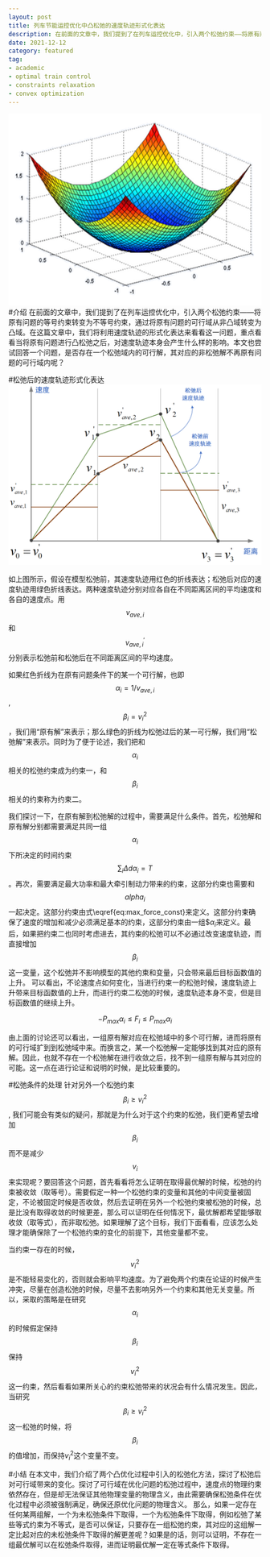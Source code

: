 ```yaml
---
layout: post
title: 列车节能运控优化中凸松弛的速度轨迹形式化表达
description: 在前面的文章中，我们提到了在列车运控优化中，引入两个松弛约束——将原有问题的等号约束转变为不等号约束，通过将原有问题的可行域从非凸域转变为凸域。在这篇文章中，我们将利用速度轨迹的形式化表达来看看这一问题，重点看看当将原有问题进行凸松弛之后，对速度轨迹本身会产生什么样的影响。本文也尝试回答一个问题，是否存在一个松弛域内的可行解，其对应的非松弛解不再原有问题的可行域内呢？
date: 2021-12-12
category: featured
tag:
- academic
- optimal train control
- constraints relaxation
- convex optimization
---
```


![Quadratic Function](/images/blog/Quadratic-Function.png "Quadratic Function")
#介绍
在前面的文章中，我们提到了在列车运控优化中，引入两个松弛约束——将原有问题的等号约束转变为不等号约束，通过将原有问题的可行域从非凸域转变为凸域。在这篇文章中，我们将利用速度轨迹的形式化表达来看看这一问题，重点看看当将原有问题进行凸松弛之后，对速度轨迹本身会产生什么样的影响。本文也尝试回答一个问题，是否存在一个松弛域内的可行解，其对应的非松弛解不再原有问题的可行域内呢？

#松弛后的速度轨迹形式化表达
![Speed trajectory updates with relaxation](/images/blog/convex_relax_speed.png "Speed trajectory updates with relaxation")

如上图所示，假设在模型松弛前，其速度轨迹用红色的折线表达；松弛后对应的速度轨迹用绿色折线表达。两种速度轨迹分别对应各自在不同距离区间的平均速度和各自的速度点。用$$v_{ave,i}$$和$$v_{ave,i}^'$$分别表示松弛前和松弛后在不同距离区间的平均速度。

如果红色折线为在原有问题条件下的某一个可行解，也即$$\alpha_i=1/v_{ave,i}$$, $$\beta_i=v_i^2$$，我们用“原有解”来表示；那么绿色的折线为松弛过后的某一可行解，我们用“松弛解”来表示。同时为了便于论述，我们把和$$\alpha_i$$相关的松弛约束成为约束一，和$$\beta_i$$相关的约束称为约束二。

我们探讨一下，在原有解到松弛解的过程中，需要满足什么条件。首先，松弛解和原有解分别都需要满足共同一组$$\alpha_i$$下所决定的时间约束$$\sum_i \Delta d \alpha_i=T$$。再次，需要满足最大功率和最大牵引制动力带来的约束，这部分约束也需要和$$alpha_i$$一起决定。这部分约束由式\eqref{eq:max_force_const}来定义。这部分约束确保了速度的增加和减少必须满足基本的约束，这部分约束由一组$$\alpha_i$来定义。最后，如果把约束二也同时考虑进去，其约束的松弛可以不必通过改变速度轨迹，而直接增加$$\beta_i$$这一变量，这个松弛并不影响模型的其他约束和变量，只会带来最后目标函数值的上升。 可以看出，不论速度点如何变化，当进行约束一的松弛时候，速度轨迹上升带来目标函数值的上升，而进行约束二松弛的时候，速度轨迹本身不变，但是目标函数值的继续上升。

$$
\begin{equation}
\label{eq:max_force_const}
-P_{max}\alpha_i \leq F_i \leq P_{max}\alpha_i
\end{equation}
$$

由上面的讨论还可以看出，一组原有解对应在松弛域中的多个可行解，进而将原有的可行域扩到到松弛域中来。而换言之，某一个松弛解一定能够找到其对应的原有解。因此，也就不存在一个松弛解在进行收敛之后，找不到一组原有解与其对应的可能。这一点在进行论证和说明的时候，是比较重要的。


#松弛条件的处理
针对另外一个松弛约束$$\beta_i\geq v_i^2$$, 我们可能会有类似的疑问，那就是为什么对于这个约束的松弛，我们更希望去增加$$\beta_i$$而不是减少$$v_i$$来实现呢？要回答这个问题，首先看看将怎么证明在取得最优解的时候，松弛的约束被收敛（取等号）。需要假定一种一个松弛约束的变量和其他的中间变量被固定，不论被固定时候是否收敛，然后去证明在另外一个松弛约束被松弛的时候，总是比没有取得收敛的时候更差，那么可以证明在任何情况下，最优解都希望能够取收敛（取等式），而非取松弛。如果理解了这个目标，我们下面看看，应该怎么处理才能确保除了一个松弛约束的变化的前提下，其他变量都不变。

当约束一存在的时候，$$v_i^2$$是不能轻易变化的，否则就会影响平均速度。为了避免两个约束在论证的时候产生冲突，尽量在创造松弛的时候，尽量不去影响另外一个约束和其他无关变量。所以，采取的策略是在研究$$\alpha_i$$的时候假定保持$$\beta_i$$保持$$v_i^2$$这一约束，然后看看如果所关心的约束松弛带来的状况会有什么情况发生。因此，当研究$$\beta_i \geq v_i^2$$这一松弛的时候，将$$\beta_i$$的值增加，而保持$v_i^2$这个变量不变。

#小结
在本文中，我们介绍了两个凸优化过程中引入的松弛化方法，探讨了松弛后对可行域带来的变化。探讨了可行域在优化问题的松弛过程中，速度点的物理约束依然存在，但是却无法保证其他物理变量的物理含义，由此需要确保松弛条件在优化过程中必须被强制满足，确保还原优化问题的物理含义。 那么，如果一定存在任何某两组解，一个为未松弛条件下取得，一个为松弛条件下取得，例如松弛了某些等式约束为不等式，是否可以保证，只要存在一组松弛约束，其对应的这组解一定比起对应的未松弛条件下取得的解更差呢？如果是的话，则可以证明，不存在一组最优解可以在松弛条件取得，进而证明最优解一定在等式条件下取得。
